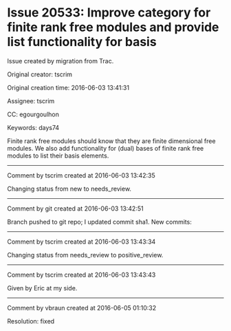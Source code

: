 # Issue 20533: Improve category for finite rank free modules and provide list functionality for basis

Issue created by migration from Trac.

Original creator: tscrim

Original creation time: 2016-06-03 13:41:31

Assignee: tscrim

CC:  egourgoulhon

Keywords: days74

Finite rank free modules should know that they are finite dimensional free modules. We also add functionality for (dual) bases of finite rank free modules to list their basis elements.


---

Comment by tscrim created at 2016-06-03 13:42:35

Changing status from new to needs_review.


---

Comment by git created at 2016-06-03 13:42:51

Branch pushed to git repo; I updated commit sha1. New commits:


---

Comment by tscrim created at 2016-06-03 13:43:34

Changing status from needs_review to positive_review.


---

Comment by tscrim created at 2016-06-03 13:43:43

Given by Eric at my side.


---

Comment by vbraun created at 2016-06-05 01:10:32

Resolution: fixed
